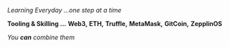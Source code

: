 *Learning Everyday*
_...one step at a time_

**Tooling & Skilling ...**
__Web3,__
__ETH,__
__Truffle,__
__MetaMask,__
__GitCoin,__
__ZepplinOS__

_You **can** combine them_
